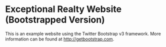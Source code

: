# Exceptional Realty Website (Bootstrapped Version)

This is an example website using the Twitter Bootstrap v3 framework. More information can be found at http://getbootstrap.com.